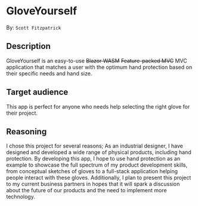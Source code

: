 # GloveYourself
By: `Scott Fitzpatrick`

## Description
GloveYourself is an easy-to-use ~~Blazor WASM~~ ~~Feature-packed MVC~~ MVC application that matches a user with the optimum hand protection based on their specific needs and hand size.

## Target audience
This app is perfect for anyone who needs help selecting the right glove for their project.

## Reasoning
I chose this project for several reasons; As an industrial designer, I have designed and developed a wide range of physical products, including hand protection. By developing this app, I hope to use hand protection as an example to showcase the full spectrum of my product development skills, from conceptual sketches of gloves to a full-stack application helping people interact with these gloves. Additionally, I plan to present this project to my current business partners in hopes that it will spark a discussion about the future of our products and the need to implement more technology.
